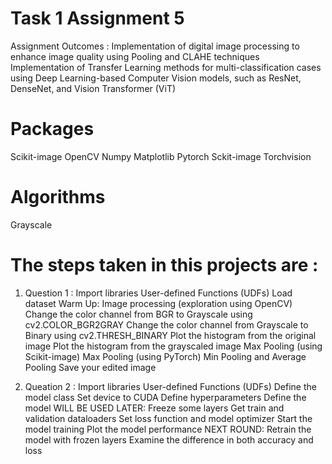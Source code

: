 # Task 1 Assignment 5
Assignment Outcomes :
  Implementation of digital image processing to enhance image quality using Pooling and CLAHE techniques
  Implementation of Transfer Learning methods for multi-classification cases using Deep Learning-based Computer Vision models, such as ResNet, DenseNet, and Vision Transformer 
  (ViT)

# Packages
   Scikit-image
   OpenCV
   Numpy
   Matplotlib
   Pytorch
   Sckit-image
   Torchvision

# Algorithms
  Grayscale

# The steps taken in this projects are :
  1. Question 1 :
     Import libraries
     User-defined Functions (UDFs)
     Load dataset
     Warm Up: Image processing (exploration using OpenCV)
     Change the color channel from BGR to Grayscale using cv2.COLOR_BGR2GRAY
     Change the color channel from Grayscale to Binary using cv2.THRESH_BINARY
     Plot the histogram from the original image
     Plot the histogram from the grayscaled image
     Max Pooling (using Scikit-image)
     Max Pooling (using PyTorch)
     Min Pooling and Average Pooling
     Save your edited image

  2. Queation 2 :
     Import libraries
     User-defined Functions (UDFs)
     Define the model class
     Set device to CUDA
     Define hyperparameters
     Define the model
     WILL BE USED LATER: Freeze some layers
     Get train and validation dataloaders
     Set loss function and model optimizer
     Start the model training
     Plot the model performance
     NEXT ROUND: Retrain the model with frozen layers
     Examine the difference in both accuracy and loss
     
     
     
  
